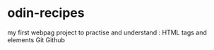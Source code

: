 # odin-recipes
my first webpag project to practise and understand :
HTML tags and elements
Git
Github

